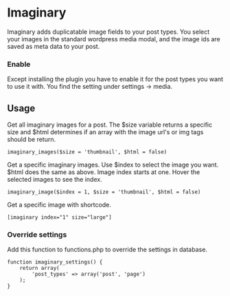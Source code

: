 # Imaginary
Imaginary adds duplicatable image fields to your post types. You select your images in the standard wordpress media modal, and the image ids are saved as meta data to your post.

### Enable
Except installing the plugin you have to enable it for the post types you want to use it with. You find the setting under settings -> media.

## Usage
Get all imaginary images for a post. The $size variable returns a specific size and $html determines if an array with the image url's or img tags should be return.
```
imaginary_images($size = 'thumbnail', $html = false)
```

Get a specific imaginary images. Use $index to select the image you want. $html does the same as above. Image index starts at one. Hover the selected images to see the index.
```
imaginary_image($index = 1, $size = 'thumbnail', $html = false)
```

Get a specific image with shortcode.
```
[imaginary index="1" size="large"]
```


### Override settings
Add this function to functions.php to override the settings in database.
```
function imaginary_settings() {
    return array(
        'post_types' => array('post', 'page')
    );
}
```